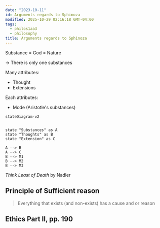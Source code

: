 ```yaml
---
date: "2023-10-11"
id: Arguments regards to Sphinoza
modified: 2025-10-29 02:16:18 GMT-04:00
tags:
  - philos1aa3
  - philosophy
title: Arguments regards to Sphinoza
---
```


Substance = God = Nature

-> There is only one substances

Many attributes:

- Thought
- Extensions

Each attributes:

- Mode (Aristotle's substances)

```mermaid
stateDiagram-v2


state "Substances" as A
state "Thoughts" as B
state "Extension" as C

A --> B
A --> C
B --> M1
B --> M2
B --> M3
```

_Think Least of Death_ by Nadler

## Principle of Sufficient reason

> Everything that exists (and non-exists) has a cause and or reason

## Ethics Part II, pp. 190
